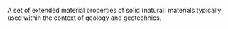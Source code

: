 A set of extended material properties of solid (natural) materials typically used within the context of geology and geotechnics.
